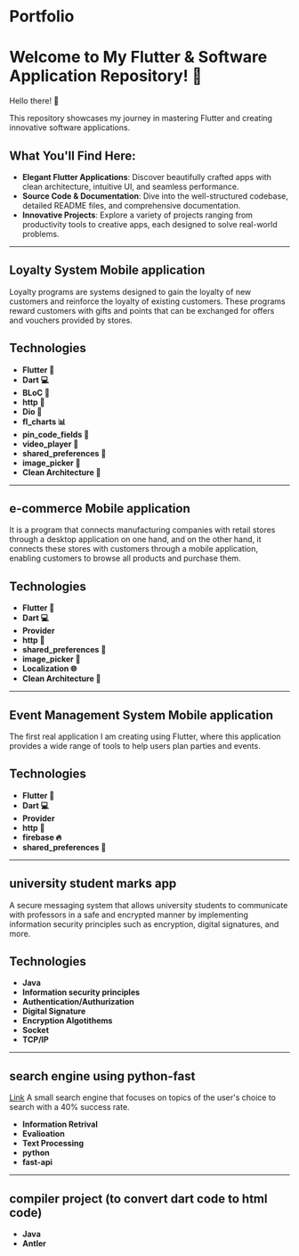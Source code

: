 # Portfolio
# Welcome to My Flutter & Software Application Repository! 🚀

Hello there! 👋

This repository showcases my journey in mastering Flutter and creating innovative software applications.

## What You'll Find Here:
- **Elegant Flutter Applications**: Discover beautifully crafted apps with clean architecture, intuitive UI, and seamless performance.
- **Source Code & Documentation**: Dive into the well-structured codebase, detailed README files, and comprehensive documentation.
- **Innovative Projects**: Explore a variety of projects ranging from productivity tools to creative apps, each designed to solve real-world problems.
---
## Loyalty System Mobile application

Loyalty programs are systems designed to gain the loyalty of new customers and reinforce the loyalty of existing customers.
These programs reward customers with gifts and points that can be exchanged for offers and vouchers provided by stores.

## Technologies 
- **Flutter 🦋** 
- **Dart 💻**
- **BLoC 🧠**
- **http 🔑**
- **Dio 🔑**
- **fl_charts 📊**
- **pin_code_fields 💾**
- **video_player 🎥** 
- **shared_preferences 🔑**
- **image_picker 📸**
- **Clean Architecture 🔨**

---
## e-commerce Mobile application 

It is a program that connects manufacturing companies with retail stores through a desktop application on one hand,
and on the other hand, it connects these stores with customers through a mobile application,
enabling customers to browse all products and purchase them.

## Technologies 
- **Flutter 🦋** 
- **Dart 💻**
- **Provider**
- **http 🔑**
- **shared_preferences 🔑**
- **image_picker 📸**
- **Localization 🌐**
- **Clean Architecture 🔨**

---
## Event Management System Mobile application  
The first real application I am creating using Flutter,
where this application provides a wide range of tools to help users plan parties and events.

## Technologies 
- **Flutter 🦋** 
- **Dart 💻**
- **Provider**
- **http 🔑**
- **firebase 🔥**
- **shared_preferences 🔑**

---
## university student marks app 

A secure messaging system that allows university students to communicate with professors in a safe
and encrypted manner by implementing information security principles such as encryption, digital signatures, and more. 

## Technologies 
- **Java**
- **Information security principles**
- **Authentication/Authurization**
- **Digital Signature**
- **Encryption Algotithems**
- **Socket**
- **TCP/IP**

---
## search engine using python-fast
[Link](https://github.com/omranAK/IR_FINAL)
A small search engine that focuses on topics of the user's choice to search with a 40% success rate.

- **Information Retrival**
- **Evalioation**
- **Text Processing**
- **python**
- **fast-api**

---
## compiler project (to convert dart code to html code) 

- **Java**
- **Antler**



